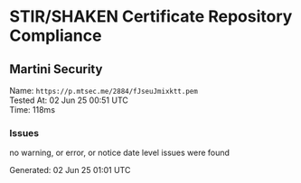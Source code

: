 # STIR/SHAKEN Certificate Repository Compliance

## Martini Security

Name: `https://p.mtsec.me/2884/fJseuJmixktt.pem`\
Tested At: 02 Jun 25 00:51 UTC\
Time: 118ms

### Issues

no warning, or error, or notice date level issues were found

Generated: 02 Jun 25 01:01 UTC